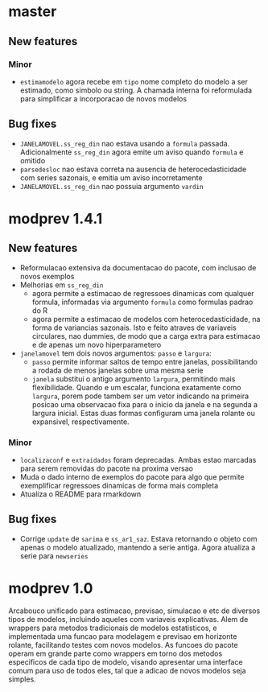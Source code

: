 # master

## New features

### Minor

* `estimamodelo` agora recebe em `tipo` nome completo do modelo a ser estimado, como simbolo ou
  string. A chamada interna foi reformulada para simplificar a incorporacao de novos modelos

## Bug fixes

* `JANELAMOVEL.ss_reg_din` nao estava usando a `formula` passada. Adicionalmente `ss_reg_din` agora 
  emite um aviso quando `formula` e omitido
* `parsedesloc` nao estava correta na ausencia de heterocedasticidade com series sazonais, e emitia
  um aviso incorretamente
* `JANELAMOVEL.ss_reg_din` nao possuia argumento `vardin`

# modprev 1.4.1

## New features

* Reformulacao extensiva da documentacao do pacote, com inclusao de novos exemplos
* Melhorias em `ss_reg_din` 
  * agora permite a estimacao de regressoes dinamicas com qualquer formula, informadas via argumento
    `formula` como formulas padrao do R
  * agora permite a estimacao de modelos com heterocedasticidade, na forma de variancias sazonais. 
    Isto e feito atraves de variaveis circulares, nao dummies, de modo que a carga extra para 
    estimacao e de apenas um novo hiperparametero
* `janelamovel` tem dois novos argumentos: `passo` e `largura`:
  * `passo` permite informar saltos de tempo entre janelas, possibilitando a rodada de menos janelas
    sobre uma mesma serie
  * `janela` substitui o antigo argumento `largura`, permitindo mais flexibilidade. Quando e um 
    escalar, funciona exatamente como `largura`, porem pode tambem ser um vetor indicando na 
    primeira posicao uma observacao fixa para o inicio da janela e na segunda a largura inicial. 
    Estas duas formas configuram uma janela rolante ou expansivel, respectivamente.

### Minor

* `localizaconf` e `extraidados` foram deprecadas. Ambas estao marcadas para serem removidas do 
  pacote na proxima versao
* Muda o dado interno de exemplos do pacote para algo que permite exemplificar regressoes dinamicas
  de forma mais completa
* Atualiza o README para rmarkdown

## Bug fixes

* Corrige `update` de `sarima` e `ss_ar1_saz`. Estava retornando o objeto com apenas o modelo 
  atualizado, mantendo a serie antiga. Agora atualiza a serie para `newseries`

# modprev 1.0

Arcabouco unificado para estimacao, previsao, simulacao e etc de diversos tipos de modelos,
incluindo aqueles com variaveis explicativas. Alem de wrappers para metodos tradicionais de modelos
estatisticos, e implementada uma funcao para modelagem e previsao em horizonte rolante, facilitando
testes com novos modelos. As funcoes do pacote operam em grande parte como wrappers em torno dos
metodos especificos de cada tipo de modelo, visando apresentar uma interface comum para uso de todos
eles, tal que a adicao de novos modelos seja simples. 